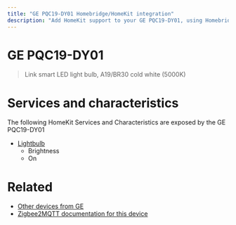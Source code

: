 ```yaml
---
title: "GE PQC19-DY01 Homebridge/HomeKit integration"
description: "Add HomeKit support to your GE PQC19-DY01, using Homebridge, Zigbee2MQTT and homebridge-z2m."
---
```

<!---
This file has been GENERATED using src/docgen/docgen.ts
DO NOT EDIT THIS FILE MANUALLY!
-->
# GE PQC19-DY01
> Link smart LED light bulb, A19/BR30 cold white (5000K)


# Services and characteristics
The following HomeKit Services and Characteristics are exposed by
the GE PQC19-DY01

* [Lightbulb](../../light.md)
  * Brightness
  * On


# Related
* [Other devices from GE](../index.md#ge)
* [Zigbee2MQTT documentation for this device](https://www.zigbee2mqtt.io/devices/PQC19-DY01.html)